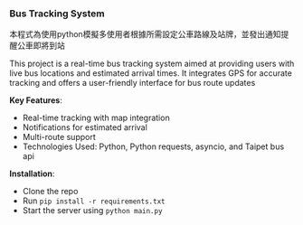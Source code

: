 ### Bus Tracking System

本程式為使用python模擬多使用者根據所需設定公車路線及站牌，並發出通知提醒公車即將到站

This project is a real-time bus tracking system aimed at providing users with live bus locations and estimated arrival times. It integrates GPS for accurate tracking and offers a user-friendly interface for bus route updates

**Key Features**:

* Real-time tracking with map integration
* Notifications for estimated arrival
* Multi-route support
* Technologies Used: Python, Python requests, asyncio, and Taipet bus api

**Installation**:

* Clone the repo
* Run ```pip install -r requirements.txt```
* Start the server using ```python main.py```
